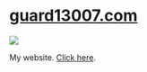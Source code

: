# [guard13007.com](https://guard13007.com/)
![](https://img.shields.io/website-up-down-green-red/https/guard13007.com.svg?maxAge=600)

My website. [Click here](https://guard13007.com/).
